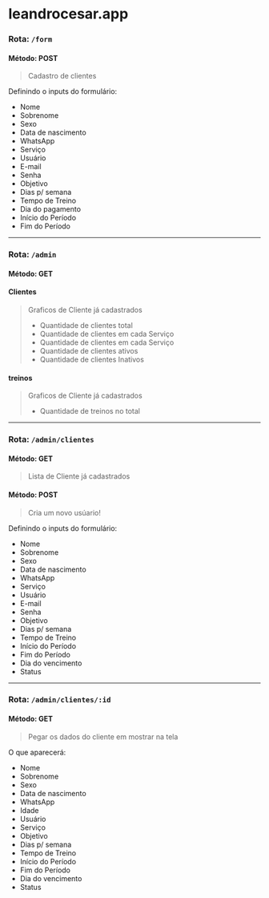 # leandrocesar.app
### Rota: `/form`


#### Método: POST
> Cadastro de clientes

Definindo o inputs do formulário:

- Nome
- Sobrenome
- Sexo
- Data de nascimento
- WhatsApp
- Serviço
- Usuário
- E-mail
- Senha
- Objetivo
- Dias p/ semana
- Tempo de Treino
- Dia do pagamento
- Início do Período
- Fim do Período

---

### Rota: `/admin`

#### Método: GET
#### Clientes

> Graficos de Cliente já cadastrados
> - Quantidade de clientes total    
> - Quantidade de clientes em cada Serviço
> - Quantidade de clientes em cada Serviço
> - Quantidade de clientes ativos
> - Quantidade de clientes Inativos

#### treinos

> Graficos de Cliente já cadastrados
> - Quantidade de treinos no total    

---

### Rota: `/admin/clientes`

#### Método: GET
> Lista de Cliente já cadastrados

#### Método: POST
> Cria um novo usúario!

Definindo o inputs do formulário:

- Nome
- Sobrenome
- Sexo
- Data de nascimento
- WhatsApp
- Serviço
- Usuário
- E-mail
- Senha
- Objetivo
- Dias p/ semana
- Tempo de Treino
- Início do Período
- Fim do Período
- Dia do vencimento
- Status

---

### Rota: `/admin/clientes/:id`

#### Método: GET
> Pegar os dados do cliente em mostrar na tela

O que aparecerá:

- Nome
- Sobrenome
- Sexo
- Data de nascimento
- WhatsApp
- Idade
- Usuário
- Serviço
- Objetivo
- Dias p/ semana
- Tempo de Treino
- Início do Período
- Fim do Período
- Dia do vencimento
- Status
